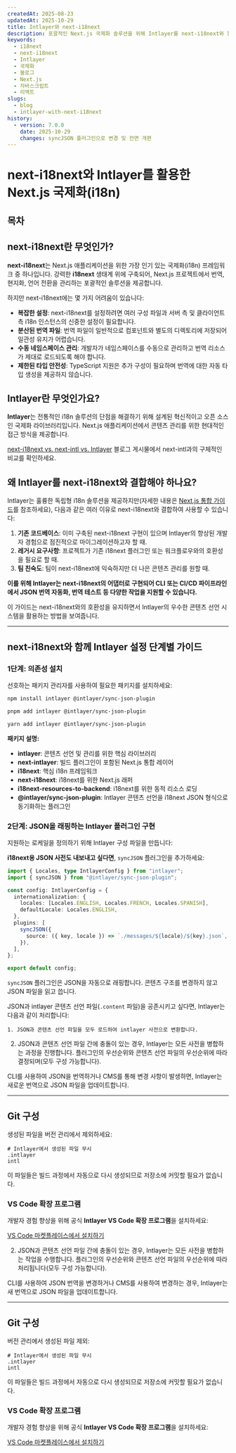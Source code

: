 ```yaml
---
createdAt: 2025-08-23
updatedAt: 2025-10-29
title: Intlayer와 next-i18next
description: 포괄적인 Next.js 국제화 솔루션을 위해 Intlayer를 next-i18next와 통합하기
keywords:
  - i18next
  - next-i18next
  - Intlayer
  - 국제화
  - 블로그
  - Next.js
  - 자바스크립트
  - 리액트
slugs:
  - blog
  - intlayer-with-next-i18next
history:
  - version: 7.0.0
    date: 2025-10-29
    changes: syncJSON 플러그인으로 변경 및 전면 개편
---
```


# next-i18next와 Intlayer를 활용한 Next.js 국제화(i18n)

## 목차

<TOC/>

## next-i18next란 무엇인가?

**next-i18next**는 Next.js 애플리케이션을 위한 가장 인기 있는 국제화(i18n) 프레임워크 중 하나입니다. 강력한 **i18next** 생태계 위에 구축되어, Next.js 프로젝트에서 번역, 현지화, 언어 전환을 관리하는 포괄적인 솔루션을 제공합니다.

하지만 next-i18next에는 몇 가지 어려움이 있습니다:

- **복잡한 설정**: next-i18next를 설정하려면 여러 구성 파일과 서버 측 및 클라이언트 측 i18n 인스턴스의 신중한 설정이 필요합니다.
- **분산된 번역 파일**: 번역 파일이 일반적으로 컴포넌트와 별도의 디렉토리에 저장되어 일관성 유지가 어렵습니다.
- **수동 네임스페이스 관리**: 개발자가 네임스페이스를 수동으로 관리하고 번역 리소스가 제대로 로드되도록 해야 합니다.
- **제한된 타입 안전성**: TypeScript 지원은 추가 구성이 필요하며 번역에 대한 자동 타입 생성을 제공하지 않습니다.

## Intlayer란 무엇인가요?

**Intlayer**는 전통적인 i18n 솔루션의 단점을 해결하기 위해 설계된 혁신적이고 오픈 소스인 국제화 라이브러리입니다. Next.js 애플리케이션에서 콘텐츠 관리를 위한 현대적인 접근 방식을 제공합니다.

[next-i18next vs. next-intl vs. Intlayer](https://github.com/aymericzip/intlayer/blob/main/docs/blog/ko/next-i18next_vs_next-intl_vs_intlayer.md) 블로그 게시물에서 next-intl과의 구체적인 비교를 확인하세요.

## 왜 Intlayer를 next-i18next와 결합해야 하나요?

Intlayer는 훌륭한 독립형 i18n 솔루션을 제공하지만(자세한 내용은 [Next.js 통합 가이드](https://github.com/aymericzip/intlayer/blob/main/docs/docs/ko/intlayer_with_nextjs_16.md)를 참조하세요), 다음과 같은 여러 이유로 next-i18next와 결합하여 사용할 수 있습니다:

1. **기존 코드베이스**: 이미 구축된 next-i18next 구현이 있으며 Intlayer의 향상된 개발자 경험으로 점진적으로 마이그레이션하고자 할 때.
2. **레거시 요구사항**: 프로젝트가 기존 i18next 플러그인 또는 워크플로우와의 호환성을 필요로 할 때.
3. **팀 친숙도**: 팀이 next-i18next에 익숙하지만 더 나은 콘텐츠 관리를 원할 때.

**이를 위해 Intlayer는 next-i18next의 어댑터로 구현되어 CLI 또는 CI/CD 파이프라인에서 JSON 번역 자동화, 번역 테스트 등 다양한 작업을 지원할 수 있습니다.**

이 가이드는 next-i18next와의 호환성을 유지하면서 Intlayer의 우수한 콘텐츠 선언 시스템을 활용하는 방법을 보여줍니다.

---

## next-i18next와 함께 Intlayer 설정 단계별 가이드

### 1단계: 의존성 설치

선호하는 패키지 관리자를 사용하여 필요한 패키지를 설치하세요:

```bash packageManager="npm"
npm install intlayer @intlayer/sync-json-plugin
```

```bash packageManager="pnpm"
pnpm add intlayer @intlayer/sync-json-plugin
```

```bash packageManager="yarn"
yarn add intlayer @intlayer/sync-json-plugin
```

**패키지 설명:**

- **intlayer**: 콘텐츠 선언 및 관리를 위한 핵심 라이브러리
- **next-intlayer**: 빌드 플러그인이 포함된 Next.js 통합 레이어
- **i18next**: 핵심 i18n 프레임워크
- **next-i18next**: i18next를 위한 Next.js 래퍼
- **i18next-resources-to-backend**: i18next를 위한 동적 리소스 로딩
- **@intlayer/sync-json-plugin**: Intlayer 콘텐츠 선언을 i18next JSON 형식으로 동기화하는 플러그인

### 2단계: JSON을 래핑하는 Intlayer 플러그인 구현

지원하는 로케일을 정의하기 위해 Intlayer 구성 파일을 만듭니다:

**i18next용 JSON 사전도 내보내고 싶다면**, `syncJSON` 플러그인을 추가하세요:

```typescript fileName="intlayer.config.ts"
import { Locales, type IntlayerConfig } from "intlayer";
import { syncJSON } from "@intlayer/sync-json-plugin";

const config: IntlayerConfig = {
  internationalization: {
    locales: [Locales.ENGLISH, Locales.FRENCH, Locales.SPANISH],
    defaultLocale: Locales.ENGLISH,
  },
  plugins: [
    syncJSON({
      source: ({ key, locale }) => `./messages/${locale}/${key}.json`,
    }),
  ],
};

export default config;
```

`syncJSON` 플러그인은 JSON을 자동으로 래핑합니다. 콘텐츠 구조를 변경하지 않고 JSON 파일을 읽고 씁니다.

JSON과 intlayer 콘텐츠 선언 파일(`.content` 파일)을 공존시키고 싶다면, Intlayer는 다음과 같이 처리합니다:

    1. JSON과 콘텐츠 선언 파일을 모두 로드하여 intlayer 사전으로 변환합니다.

2. JSON과 콘텐츠 선언 파일 간에 충돌이 있는 경우, Intlayer는 모든 사전을 병합하는 과정을 진행합니다. 플러그인의 우선순위와 콘텐츠 선언 파일의 우선순위에 따라 결정되며(모두 구성 가능합니다).

CLI를 사용하여 JSON을 번역하거나 CMS를 통해 변경 사항이 발생하면, Intlayer는 새로운 번역으로 JSON 파일을 업데이트합니다.

---

## Git 구성

생성된 파일을 버전 관리에서 제외하세요:

```plaintext fileName=".gitignore"
# Intlayer에서 생성된 파일 무시
.intlayer
intl
```

이 파일들은 빌드 과정에서 자동으로 다시 생성되므로 저장소에 커밋할 필요가 없습니다.

### VS Code 확장 프로그램

개발자 경험 향상을 위해 공식 **Intlayer VS Code 확장 프로그램**을 설치하세요:

[VS Code 마켓플레이스에서 설치하기](https://marketplace.visualstudio.com/items?itemName=intlayer.intlayer-vs-code-extension)

2. JSON과 콘텐츠 선언 파일 간에 충돌이 있는 경우, Intlayer는 모든 사전을 병합하는 작업을 수행합니다. 플러그인의 우선순위와 콘텐츠 선언 파일의 우선순위에 따라 처리됩니다(모두 구성 가능합니다).

CLI를 사용하여 JSON 번역을 변경하거나 CMS를 사용하여 변경하는 경우, Intlayer는 새 번역으로 JSON 파일을 업데이트합니다.

---

## Git 구성

버전 관리에서 생성된 파일 제외:

```plaintext fileName=".gitignore"
# Intlayer에서 생성된 파일 무시
.intlayer
intl
```

이 파일들은 빌드 과정에서 자동으로 다시 생성되므로 저장소에 커밋할 필요가 없습니다.

### VS Code 확장 프로그램

개발자 경험 향상을 위해 공식 **Intlayer VS Code 확장 프로그램**을 설치하세요:

[VS Code 마켓플레이스에서 설치하기](https://marketplace.visualstudio.com/items?itemName=intlayer.intlayer-vs-code-extension)
